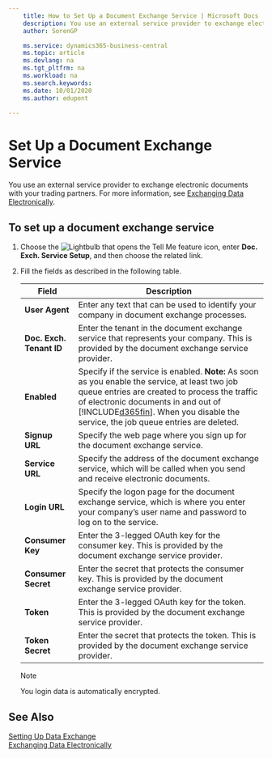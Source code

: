 ```yaml
---
    title: How to Set Up a Document Exchange Service | Microsoft Docs
    description: You use an external service provider to exchange electronic documents with your trading partners.
    author: SorenGP

    ms.service: dynamics365-business-central
    ms.topic: article
    ms.devlang: na
    ms.tgt_pltfrm: na
    ms.workload: na
    ms.search.keywords:
    ms.date: 10/01/2020
    ms.author: edupont

---
```

# Set Up a Document Exchange Service
You use an external service provider to exchange electronic documents with your trading partners. For more information, see [Exchanging Data Electronically](across-data-exchange.md).  

## To set up a document exchange service  
1. Choose the ![Lightbulb that opens the Tell Me feature](media/ui-search/search_small.png "Tell me what you want to do") icon, enter **Doc. Exch. Service Setup**, and then choose the related link.  
2. Fill the fields as described in the following table.  

    |Field|Description|  
    |---------------------------------|---------------------------------------|  
    |**User Agent**|Enter any text that can be used to identify your company in document exchange processes.|  
    |**Doc. Exch. Tenant ID**|Enter the tenant in the document exchange service that represents your company. This is provided by the document exchange service provider.|  
    |**Enabled**|Specify if the service is enabled. **Note:**  As soon as you enable the service, at least two job queue entries are created to process the traffic of electronic documents in and out of [!INCLUDE[d365fin](includes/d365fin_md.md)]. When you disable the service, the job queue entries are deleted.|  
    |**Signup URL**|Specify the web page where you sign up for the document exchange service.|  
    |**Service URL**|Specify the address of the document exchange service, which will be called when you send and receive electronic documents.|  
    |**Login URL**|Specify the logon page for the document exchange service, which is where you enter your company’s user name and password to log on to the service.|  
    |**Consumer Key**|Enter the 3-legged OAuth key for the consumer key. This is provided by the document exchange service provider.|  
    |**Consumer Secret**|Enter the secret that protects the consumer key. This is provided by the document exchange service provider.|  
    |**Token**|Enter the 3-legged OAuth key for the token. This is provided by the document exchange service provider.|  
    |**Token Secret**|Enter the secret that protects the token. This is provided by the document exchange service provider.|  

    > [!NOTE]  
    > You login data is automatically encrypted.

## See Also  
[Setting Up Data Exchange](across-set-up-data-exchange.md)  
[Exchanging Data Electronically](across-data-exchange.md)
